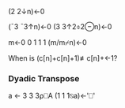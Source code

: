 (2 2↓n)←0

(¯3 ¯3↑n)←0
(3 3↑2⌽2⊖n)←0

m←0 0 1 1 1
(m/m⌿n)←0

When is (c[n]+c[n]+1)≢c[n]+←1?

### Dyadic Transpose
a ← 3 3 3⍴⎕A
(1 1 1⍉a)←'⎕'